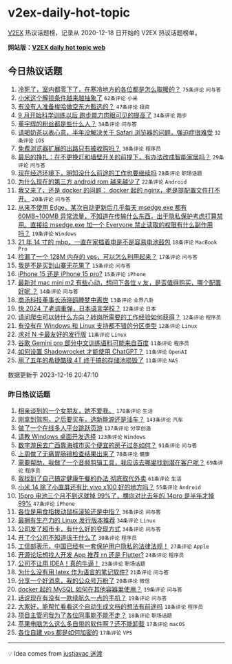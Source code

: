 # v2ex-daily-hot-topic

[V2EX](https://www.v2ex.com/) 热议话题榜，记录从 2020-12-18 日开始的 V2EX 热议话题榜单。

**网站版：[V2EX daily hot topic web](https://boojack.github.io/v2ex-daily-hot-topic-web/)**

## 今日热议话题

<!-- TODAY BEGIN -->

1. [冷死了，室内都零下了，在寒冷地方的各位都是怎么取暖的？](https://www.v2ex.com/t/1000898) `75条评论` `问与答`
1. [小米这个解锁条件越来越抽象了](https://www.v2ex.com/t/1000914) `62条评论` `小米`
1. [有没有人准备梭哈做空东方甄选的？](https://www.v2ex.com/t/1000853) `47条评论` `投资`
1. [9 月开始科学训练以后 跑步能力肉眼可见的提高了](https://www.v2ex.com/t/1000872) `34条评论` `跑步`
1. [董宇辉的粉丝都是些什么人？](https://www.v2ex.com/t/1000937) `34条评论` `问与答`
1. [请喝奶茶以表心意，半年没解决关于 Safari 浏览器的问题，强迫症很难受](https://www.v2ex.com/t/1000932) `32条评论` `iOS`
1. [免费浏览器扩展的出路只有被收购吗？](https://www.v2ex.com/t/1000976) `30条评论` `程序员`
1. [最后的挣扎：在不更换灯和墙壁开关的前提下，有办法改成智能家居吗？](https://www.v2ex.com/t/1000951) `29条评论` `问与答`
1. [现在经济环境下，明知没什么前途的工作也要继续吗](https://www.v2ex.com/t/1000870) `28条评论` `职场话题`
1. [为什么现在的第三方 android rom 越来越少了](https://www.v2ex.com/t/1000983) `22条评论` `Android`
1. [我又来了，还是 docker 的问题： docker 起的 nginx，老是提配置文件打不开。](https://www.v2ex.com/t/1000888) `20条评论` `问与答`
1. [从来不使用 Edge，某次自动更新后几乎每天 msedge.exe 都有 60MB~100MB 异常流量，不知道在传输什么东西，出于隐私保护考虑打算禁用。直接给 msedge.exe 加一个 Everyone 禁止读取的权限有什么副作用吗？](https://www.v2ex.com/t/1000852) `19条评论` `Windows`
1. [21 年 14 寸的 mbp，一直在家插着电是不是容易电池鼓包](https://www.v2ex.com/t/1000973) `18条评论` `MacBook Pro`
1. [捡漏了一个 128M 内存的 vps，可以怎么利用起来？](https://www.v2ex.com/t/1000966) `17条评论` `问与答`
1. [我是不是买到山寨无花果了](https://www.v2ex.com/t/1000944) `15条评论` `问与答`
1. [iPhone 15 还是 iPhone 15 pro?](https://www.v2ex.com/t/1000856) `15条评论` `iPhone`
1. [最新对 mac mini m2 有些心动，想问下各位 v 友，是否值得购买，哪个配置好呢 ？](https://www.v2ex.com/t/1000961) `14条评论` `问与答`
1. [商汤科技董事长汤晓鸥睡梦中离世](https://www.v2ex.com/t/1000929) `13条评论` `业界八卦`
1. [快 2024 了老调重弹，日本语言学校？](https://www.v2ex.com/t/1000938) `12条评论` `日本`
1. [请问爬虫可以转什么方向？转岗所需要的工作经验如何获得？](https://www.v2ex.com/t/1000926) `12条评论` `程序员`
1. [有没有在 Windows 和 Linux 支持都不错的分区类型](https://www.v2ex.com/t/1000881) `12条评论` `Linux`
1. [求对 N 卡最友好的发行版](https://www.v2ex.com/t/1000980) `11条评论` `Linux`
1. [谷歌 Gemini pro 部分中文训练语料可能来自百度](https://www.v2ex.com/t/1000963) `11条评论` `程序员`
1. [如何设置 Shadowrocket 才能使用 ChatGPT？](https://www.v2ex.com/t/1000941) `11条评论` `OpenAI`
1. [用了五年的希捷酷狼 4T 终于搞的存储池损毁了](https://www.v2ex.com/t/1000933) `11条评论` `NAS`

数据更新于 2023-12-16 20:47:10

<!-- TODAY END -->

### 昨日热议话题

<!-- YESTERDAY BEGIN -->

1. [相亲谈到的一个女朋友，她不爱我。](https://www.v2ex.com/t/1000740) `178条评论` `生活`
1. [刚拿到驾照，之后要买车，选新能源还是油车？](https://www.v2ex.com/t/1000550) `143条评论` `汽车`
1. [做了一个在线多人平台跳跃页游](https://www.v2ex.com/t/1000545) `137条评论` `分享创造`
1. [请教 Windows 桌面开发选择](https://www.v2ex.com/t/1000641) `123条评论` `Windows`
1. [数字游民去广西靠海城市买个便宜的房子过冬如何？](https://www.v2ex.com/t/1000554) `91条评论` `问与答`
1. [上周做了无痛胃肠镜检查结果出来了](https://www.v2ex.com/t/1000575) `78条评论` `健康`
1. [需要帮助，我做了一个音频剪辑工具，我应该去哪里找到潜在客户呢？](https://www.v2ex.com/t/1000564) `69条评论` `程序员`
1. [我找到了自己搞定健康午餐的办法 彻底取代外卖](https://www.v2ex.com/t/1000693) `61条评论` `生活`
1. [小米 14 除了小直屏还有比 vivo x100 好的地方吗？](https://www.v2ex.com/t/1000557) `55条评论` `Android`
1. [15pro 电池三个月不到这就掉 99%了，横向对比去年的 14pro 是半年才掉 99%](https://www.v2ex.com/t/1000617) `47条评论` `iPhone`
1. [各位是用食指拨动鼠标滚轮还是中指？](https://www.v2ex.com/t/1000724) `36条评论` `问与答`
1. [最拥有生产力的 Linux 发行版本推荐](https://www.v2ex.com/t/1000810) `34条评论` `Linux`
1. [公司发了超市卡，有什么好的变现方式](https://www.v2ex.com/t/1000702) `34条评论` `问与答`
1. [开了个公司不知道该干什么了](https://www.v2ex.com/t/1000808) `30条评论` `程序员`
1. [工信部表示，中国已经有一套保护用户隐私的法律法规！](https://www.v2ex.com/t/1000668) `27条评论` `Apple`
1. [开源论坛想找人开发 App 推荐 rn 还是 Flutter?](https://www.v2ex.com/t/1000776) `24条评论` `程序员`
1. [公司不让用 IDEA！真的牛逼！](https://www.v2ex.com/t/1000759) `23条评论` `职场话题`
1. [为什么没有用 latex 作为语言的笔记软件?](https://www.v2ex.com/t/1000660) `21条评论` `问与答`
1. [分享一个好消息，我的公众号万粉了](https://www.v2ex.com/t/1000541) `20条评论` `微信`
1. [docker 起的 MySQL 如何在其他容器里使用？](https://www.v2ex.com/t/1000758) `19条评论` `问与答`
1. [话说现在有没有一款续航久一点的手机？](https://www.v2ex.com/t/1000672) `19条评论` `问与答`
1. [大家好，能帮忙看看这个自动生成文档的想法有前途吗](https://www.v2ex.com/t/1000721) `18条评论` `程序员`
1. [项目主管问我为了各位同事能不能不走？](https://www.v2ex.com/t/1000561) `18条评论` `职场话题`
1. [苹果电脑怎么这么多自带的软件啊？还不能卸载](https://www.v2ex.com/t/1000785) `17条评论` `macOS`
1. [各位自建 vps 都是如何加密的](https://www.v2ex.com/t/1000676) `17条评论` `VPS`

<!-- YESTERDAY END -->

---

💡 Idea comes from [justjavac 迷渡](https://github.com/justjavac/)
